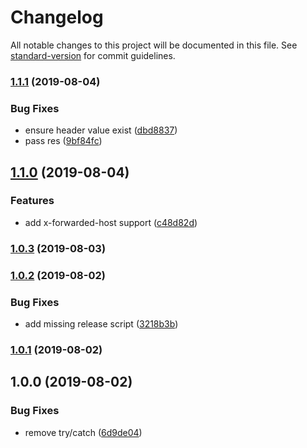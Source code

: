 # Changelog

All notable changes to this project will be documented in this file. See [standard-version](https://github.com/conventional-changelog/standard-version) for commit guidelines.

### [1.1.1](https://github.com/microlinkhq/proxy/compare/v1.1.0...v1.1.1) (2019-08-04)


### Bug Fixes

* ensure header value exist ([dbd8837](https://github.com/microlinkhq/proxy/commit/dbd8837))
* pass res ([9bf84fc](https://github.com/microlinkhq/proxy/commit/9bf84fc))

## [1.1.0](https://github.com/microlinkhq/proxy/compare/v1.0.3...v1.1.0) (2019-08-04)


### Features

* add x-forwarded-host support ([c48d82d](https://github.com/microlinkhq/proxy/commit/c48d82d))

### [1.0.3](https://github.com/microlinkhq/proxy/compare/v1.0.2...v1.0.3) (2019-08-03)

### [1.0.2](https://github.com/microlinkhq/proxy/compare/v1.0.1...v1.0.2) (2019-08-02)


### Bug Fixes

* add missing release script ([3218b3b](https://github.com/microlinkhq/proxy/commit/3218b3b))

### [1.0.1](https://github.com/microlinkhq/proxy/compare/v1.0.0...v1.0.1) (2019-08-02)

## 1.0.0 (2019-08-02)


### Bug Fixes

* remove try/catch ([6d9de04](https://github.com/microlinkhq/proxy/commit/6d9de04))
